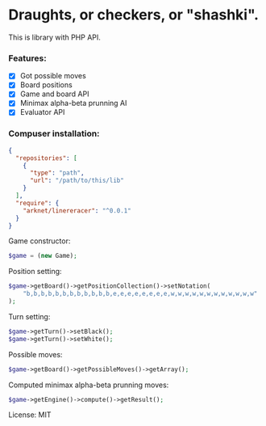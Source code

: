 # Draughts, or checkers, or "shashki".

This is library with PHP API.

### Features:
- [x] Got possible moves
- [x] Board positions
- [x] Game and board API
- [x] Minimax alpha-beta prunning AI
- [x] Evaluator API

### Compuser installation:
```json
{
  "repositories": [
    {
      "type": "path",
      "url": "/path/to/this/lib"
    }
  ],
  "require": {
    "arknet/linereracer": "^0.0.1"
  }
}
```

Game constructor:
```php
$game = (new Game);
```

Position setting:
```php
$game->getBoard()->getPositionCollection()->setNotation(
    "b,b,b,b,b,b,b,b,b,b,b,b,e,e,e,e,e,e,e,e,w,w,w,w,w,w,w,w,w,w,w,w"
);
```

Turn setting:
```php
$game->getTurn()->setBlack();
$game->getTurn()->setWhite();
```

Possible moves:
```php
$game->getBoard()->getPossibleMoves()->getArray();
```

Computed minimax alpha-beta prunning moves:
```php
$game->getEngine()->compute()->getResult();
```

License: MIT